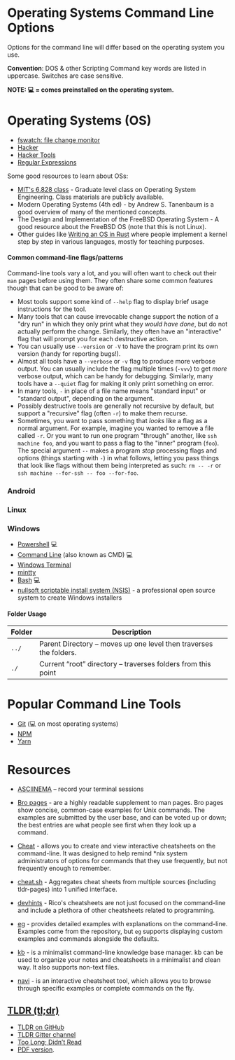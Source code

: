 # Operating Systems Command Line Options

Options for the command line will differ based on the operating system you use.  

**Convention**: DOS & other Scripting Command key words are listed in uppercase. Switches are case sensitive.

**NOTE: 💻 = comes preinstalled on the operating system.**  

# Operating Systems (OS)  
- [fswatch: file change monitor](https://github.com/emcrisostomo/fswatch)
- [Hacker](https://en.wikipedia.org/wiki/Hacker_culture)
- [Hacker Tools](https://en.wikipedia.org/wiki/Security_hacker)
- [Regular Expressions](https://regexone.com/)

Some good resources to learn about OSs:

- [MIT's 6.828 class](https://pdos.csail.mit.edu/6.828/) - Graduate level class on Operating System Engineering. Class materials are publicly available.
- Modern Operating Systems (4th ed) - by Andrew S. Tanenbaum is a good overview of many of the mentioned concepts.
- The Design and Implementation of the FreeBSD Operating System - A good resource about the FreeBSD OS (note that this is not Linux). 
- Other guides like [Writing an OS in Rust](https://os.phil-opp.com/) where people implement a kernel step by step in various languages, mostly for teaching purposes. 

#### Common command-line flags/patterns

Command-line tools vary a lot, and you will often want to check out
their `man` pages before using them. They often share some common
features though that can be good to be aware of:

 - Most tools support some kind of `--help` flag to display brief usage
   instructions for the tool.
 - Many tools that can cause irrevocable change support the notion of a
   "dry run" in which they only print what they _would have done_, but
   do not actually perform the change. Similarly, they often have an
   "interactive" flag that will prompt you for each destructive action.
 - You can usually use `--version` or `-V` to have the program print its
   own version (handy for reporting bugs!).
 - Almost all tools have a `--verbose` or `-v` flag to produce more
   verbose output. You can usually include the flag multiple times
   (`-vvv`) to get _more_ verbose output, which can be handy for
   debugging. Similarly, many tools have a `--quiet` flag for making it
   only print something on error.
 - In many tools, `-` in place of a file name means "standard input" or
   "standard output", depending on the argument.
 - Possibly destructive tools are generally not recursive by default,
   but support a "recursive" flag (often `-r`) to make them recurse.
 - Sometimes, you want to pass something that _looks_ like a flag as a
   normal argument. For example, imagine you wanted to remove a file
   called `-r`. Or you want to run one program "through" another, like
   `ssh machine foo`, and you want to pass a flag to the "inner" program
   (`foo`). The special argument `--` makes a program _stop_ processing
   flags and options (things starting with `-`) in what follows, letting
   you pass things that look like flags without them being interpreted
   as such: `rm -- -r` or `ssh machine --for-ssh -- foo --for-foo`.
   
### Android

### Linux

### Windows
- [Powershell](https://docs.microsoft.com/powershell/scripting/overview?view=powershell-7?WT.mc_id=academic-13441-cxa) 💻  
- [Command Line](https://docs.microsoft.com/windows-server/administration/windows-commands/windows-commands?WT.mc_id=academic-13441-cxa) (also known as CMD) 💻  
- [Windows Terminal](https://docs.microsoft.com/windows/terminal/?WT.mc_id=academic-13441-cxa)  
- [mintty](https://mintty.github.io/)  
- [Bash](https://www.gnu.org/software/bash/manual/html_node/index.html) 💻 
- [nullsoft scriptable install system (NSIS)](http://nsis.sourceforge.net/Download) - a professional open source system to create Windows installers 

#### Folder Usage
| Folder | Description |  
| --- | --- |  
|`../`|Parent Directory – moves up one level then traverses the folders.|  
|`./`|Current “root” directory – traverses folders from this point|  

# Popular Command Line Tools
- [Git](https://git-scm.com/) (💻 on most operating systems)  
- [NPM](https://www.npmjs.com/)  
- [Yarn](https://classic.yarnpkg.com/en/docs/cli/)  

# Resources

- [ASCIINEMA](https://asciinema.org/) – record your terminal sessions  

- [Bro pages](http://bropages.org/) -   are a highly readable supplement to man pages. Bro pages show concise, common-case examples for Unix commands. The examples are submitted by the user base, and can be voted up or down; the best entries are what people see first when they look up a command.  

- [Cheat](https://github.com/cheat/cheat) - allows you to create and view interactive cheatsheets on the command-line. It was designed to help remind *nix system administrators of options for commands that they use frequently, but not frequently enough to remember.

- [cheat.sh](https://cheat.sh/) - Aggregates cheat sheets from multiple sources (including tldr-pages) into 1 unified interface.

- [devhints](https://devhints.io/) - Rico's cheatsheets are not just focused on the command-line and include a plethora of other cheatsheets related to programming.

- [eg](https://github.com/srsudar/eg) - provides detailed examples with explanations on the command-line. Examples come from the repository, but `eg` supports displaying custom examples and commands alongside the defaults.
  
- [kb](https://github.com/gnebbia/kb) - is a minimalist command-line knowledge base manager. kb can be used to organize your notes and cheatsheets in a minimalist and clean way. It also supports non-text files.

- [navi](https://github.com/denisidoro/navi) - is an interactive cheatsheet tool, which allows you to browse through specific examples or complete commands on the fly.
## [TLDR (tl;dr)](https://tldr.sh/)  
- [TLDR on GitHub]( https://github.com/tldr-pages/)  
- [TLDR Gitter channel](https://gitter.im/tldr-pages/tldr)  
- [Too Long; Didn’t Read](https://www.howtogeek.com/435266/what-does-tldr-mean-and-how-do-you-use-it/)   
- [PDF version](https://tldr.sh/assets/tldr-book.pdf).

